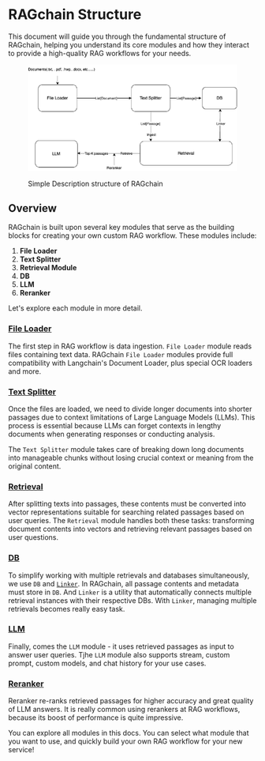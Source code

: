 # RAGchain Structure

This document will guide you through the fundamental structure of RAGchain, helping you understand its core modules and how they interact to provide a high-quality RAG workflows for your needs.

<figure><img src="../.gitbook/assets/image (1).png" alt=""><figcaption><p>Simple Description structure of RAGchain</p></figcaption></figure>

## Overview

RAGchain is built upon several key modules that serve as the building blocks for creating your own custom RAG workflow. These modules include:

1. **File Loader**
2. **Text Splitter**
3. **Retrieval Module**
4. **DB**
5. **LLM**
6. **Reranker**

Let's explore each module in more detail.

### [File Loader](file-loader/)

The first step in RAG workflow is data ingestion. `File Loader` module reads files containing text data. RAGchain `File Loader` modules provide full compatibility with Langchain's Document Loader, plus special OCR loaders and more.

### [Text Splitter](text-spliter/)

Once the files are loaded, we need to divide longer documents into shorter passages due to context limitations of Large Language Models (LLMs). This process is essential because LLMs can forget contexts in lengthy documents when generating responses or conducting analysis.

The `Text Splitter` module takes care of breaking down long documents into manageable chunks without losing crucial context or meaning from the original content.

### [Retrieval](retrieval/)

After splitting texts into passages, these contents must be converted into vector representations suitable for searching related passages based on user queries. The `Retrieval` module handles both these tasks: transforming document contents into vectors and retrieving relevant passages based on user questions.

### [DB](db/)

To simplify working with multiple retrievals and databases simultaneously, we use `DB` and [`Linker`](../utils/linker.md). In RAGchain, all passage contents and metadata must store in `DB`. And `Linker` is a utility that automatically connects multiple retrieval instances with their respective DBs. With `Linker`, managing multiple retrievals becomes really easy task.

### [LLM](llm/)

Finally, comes the `LLM` module - it uses retrieved passages as input to answer user queries. Tjhe `LLM` module also supports stream, custom prompt, custom models, and chat history for your use cases.

### [Reranker](./#reranker)

Reranker re-ranks retrieved passages for higher accuracy and great quality of LLM answers. It is really common using rerankers at RAG workflows, because its boost of performance is quite impressive.&#x20;



You can explore all modules in this docs. You can select what module that you want to use, and quickly build your own RAG workflow for your new service!&#x20;
